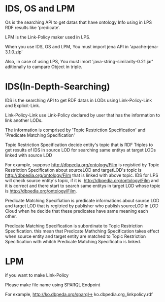 # IDS, OS and LPM


Os is the searching API to get datas that have ontology Info using in LPS RDF results like 'predicate'.

LPM is the Link-Policy maker used in LPS.


When you use IDS, OS and LPM,
You must import jena API in 'apache-jena-3.1.0.zip'

Also, in case of using LPS, You must imort 'java-string-similarity-0.21.jar' aditionally to campare Object in triple.





# IDS(In-Depth-Searching)
IDS is the searching API to get RDF datas in LODs using Link-Policy-Link and Explicit-Link.

Link-Policy-Link use Link-Policy declared by user that has the information to link another LODs.

The information is comprised by 'Topic Restriction Specification' and 'Predicate Matching Specification'

Topic Restriction Specification decide entity's topic that is RDF Triples to get results of IDS in source LOD for searching same entitys at target LODs linked with source LOD



For example, suppose  <http://dbpedia.org/ontology/Film> is registied by Topic Restriction Specification about sourceLOD and targetLOD's topic is <http://dbpedia.org/ontology/Film> that is linked with above topic.
IDS for LPS will check source entity's topic, if it is  <http://dbpedia.org/ontology/Film> and it is correct and there start to search same entitys in target LOD whose topic is <http://dbpedia.org/ontology/Film>.

Predicate Matching Specifiation is predicate informations about source LOD and target LOD that is regitried by publisher who publish sourceLOD in LOD Cloud when he decide that these predicates have same meaning each other.

Predicate Matching Specification is subordinate to Topic Restriction Specification.
this mean that Predicate Mathching Specification takes effect when source entity and target entity are matched to Topic Restriction Specification with whitch Predicate Matching Specificatio is linked.



# LPM 

if you want to make Link-Policy

Please make file name  using SPARQL Endpoint

For example,
http://ko.dbpeda.org/sparql-> ko.dbpedia.org_linkpolicy.rdf
